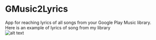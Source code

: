 # GMusic2Lyrics
App for reaching lyrics of all songs from your Google Play Music library.  
Here is an example of lyrics of song from my library  
![alt text](https://user-images.githubusercontent.com/35742715/54992092-78802780-4fcf-11e9-929e-30e878cdc12f.jpg)
